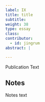 ```yaml
---
label: IX
title: title
subtitle:
weight: 38
type: essay
class:
contributor:
  - id: jingrum
abstract: |

---
```


Publication Text

## Notes

Notes text
